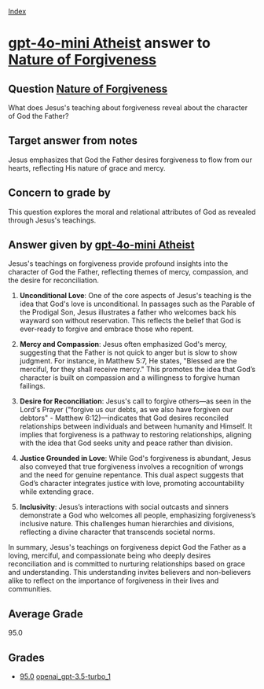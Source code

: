 
[Index](../../../index.md)
# [gpt-4o-mini Atheist](../../answering_models/gpt-4o-mini_Atheist.md) answer to [Nature of Forgiveness](../../questions/Nature_of_Forgiveness.md)

## Question [Nature of Forgiveness](../../questions/Nature_of_Forgiveness.md)
What does Jesus's teaching about forgiveness reveal about the character of God the Father?

## Target answer from notes
Jesus emphasizes that God the Father desires forgiveness to flow from our hearts, reflecting His nature of grace and mercy.

## Concern to grade by
This question explores the moral and relational attributes of God as revealed through Jesus's teachings.

## Answer given by [gpt-4o-mini Atheist](../../answering_models/gpt-4o-mini_Atheist.md)
Jesus's teachings on forgiveness provide profound insights into the character of God the Father, reflecting themes of mercy, compassion, and the desire for reconciliation. 

1. **Unconditional Love**: One of the core aspects of Jesus's teaching is the idea that God's love is unconditional. In passages such as the Parable of the Prodigal Son, Jesus illustrates a father who welcomes back his wayward son without reservation. This reflects the belief that God is ever-ready to forgive and embrace those who repent.

2. **Mercy and Compassion**: Jesus often emphasized God's mercy, suggesting that the Father is not quick to anger but is slow to show judgment. For instance, in Matthew 5:7, He states, "Blessed are the merciful, for they shall receive mercy." This promotes the idea that God’s character is built on compassion and a willingness to forgive human failings.

3. **Desire for Reconciliation**: Jesus's call to forgive others—as seen in the Lord's Prayer ("forgive us our debts, as we also have forgiven our debtors" - Matthew 6:12)—indicates that God desires reconciled relationships between individuals and between humanity and Himself. It implies that forgiveness is a pathway to restoring relationships, aligning with the idea that God seeks unity and peace rather than division.

4. **Justice Grounded in Love**: While God's forgiveness is abundant, Jesus also conveyed that true forgiveness involves a recognition of wrongs and the need for genuine repentance. This dual aspect suggests that God’s character integrates justice with love, promoting accountability while extending grace.

5. **Inclusivity**: Jesus’s interactions with social outcasts and sinners demonstrate a God who welcomes all people, emphasizing forgiveness’s inclusive nature. This challenges human hierarchies and divisions, reflecting a divine character that transcends societal norms.

In summary, Jesus's teachings on forgiveness depict God the Father as a loving, merciful, and compassionate being who deeply desires reconciliation and is committed to nurturing relationships based on grace and understanding. This understanding invites believers and non-believers alike to reflect on the importance of forgiveness in their lives and communities.

## Average Grade
95.0

## Grades
 * [95.0](./Nature_of_Forgiveness_grades/openai_gpt-3.5-turbo_1.md) [openai_gpt-3.5-turbo_1](../../grading_models/openai_gpt-3.5-turbo_1.md)
